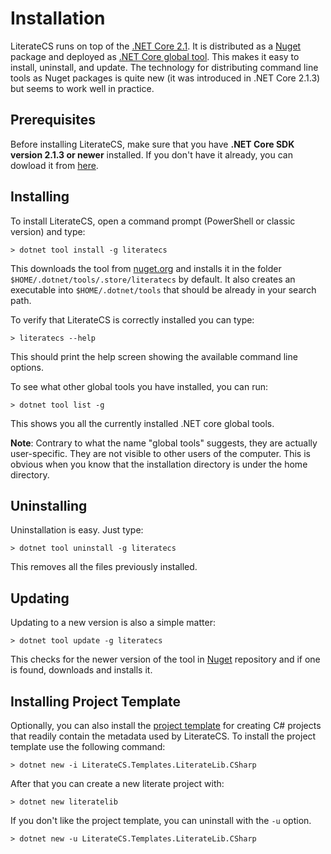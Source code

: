 # Installation

LiterateCS runs on top of the [.NET Core 2.1]. It is distributed as a [Nuget] package
and deployed as [.NET Core global tool]. This makes it easy to install, uninstall, and
update. The technology for distributing command line tools as Nuget packages is quite
new (it was introduced in .NET Core 2.1.3) but seems to work well in practice. 

## Prerequisites

Before installing LiterateCS, make sure that you have **.NET Core SDK version 2.1.3 or 
newer** installed. If you don't have it already, you can dowload it from 
[here][.NET Core 2.1].

## Installing

To install LiterateCS, open a command prompt (PowerShell or classic version) and
type:

    > dotnet tool install -g literatecs

This downloads the tool from [nuget.org][Nuget] and installs it in the folder 
`$HOME/.dotnet/tools/.store/literatecs` by default. It also creates an executable
into `$HOME/.dotnet/tools` that should be already in your search path.

To verify that LiterateCS is correctly installed you can type:

    > literatecs --help

This should print the help screen showing the available command line options.

To see what other global tools you have installed, you can run:

    > dotnet tool list -g

This shows you all the currently installed .NET core global tools.

**Note**: Contrary to what the name "global tools" suggests, they are actually
user-specific. They are not visible to other users of the computer. This is
obvious when you know that the installation directory is under the home directory.

## Uninstalling

Uninstallation is easy. Just type:

    > dotnet tool uninstall -g literatecs

This removes all the files previously installed.

## Updating

Updating to a new version is also a simple matter:

    > dotnet tool update -g literatecs

This checks for the newer version of the tool in [Nuget] repository and if one is 
found, downloads and installs it.

## Installing Project Template

Optionally, you can also install the [project template] for creating C# projects that
readily contain the metadata used by LiterateCS. To install the project template
use the following command:

    > dotnet new -i LiterateCS.Templates.LiterateLib.CSharp

After that you can create a new literate project with:

    > dotnet new literatelib

If you don't like the project template, you can uninstall with the `-u` option.

    > dotnet new -u LiterateCS.Templates.LiterateLib.CSharp

[.NET Core 2.1]: https://www.microsoft.com/net/download/dotnet-core/2.1#sdk-2.1.300
[Nuget]: https://nuget.org
[.NET Core global tool]: https://docs.microsoft.com/en-us/dotnet/core/tools/global-tools
[project template]: https://github.com/johtela/LiterateCS.Templates